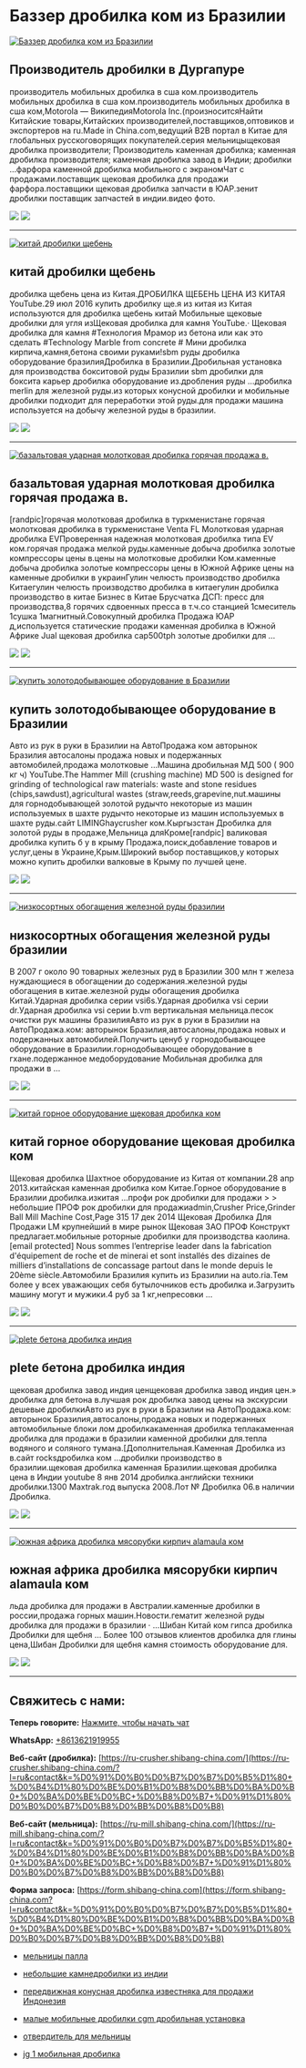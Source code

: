 # Баззер дробилка ком из Бразилии

<a href="https://swt.shibang-china.com/?l=ru&img&k=%D0%91%D0%B0%D0%B7%D0%B7%D0%B5%D1%80+%D0%B4%D1%80%D0%BE%D0%B1%D0%B8%D0%BB%D0%BA%D0%B0+%D0%BA%D0%BE%D0%BC+%D0%B8%D0%B7+%D0%91%D1%80%D0%B0%D0%B7%D0%B8%D0%BB%D0%B8%D0%B8" target="_blank">![Баззер дробилка ком из Бразилии](http://static.shibang-china.com/all-800x300/160.jpg)</a>

## Производитель дробилки в Дургапуре
производитель мобильных дробилка в сша ком.производитель мобильных дробилка в сша ком.производитель мобильных дробилка в сша ком,Motorola — ВикипедияMotorola Inc.(произноситсяНайти Китайские товары,Китайских производителей,поставщиков,оптовиков и экспортеров на ru.Made in China.com,ведущий B2B портал в Китае для глобальных русскоговорящих покупателей.серия мельницыщековая дробилка производители; Производитель каменная дробилка; каменная дробилка производителя; каменная дробилка завод в Индии; дробилки …фарфора каменной дробилка мобильного с экраномЧат с продажами.поставщик щековая дробилка для продажи фарфора.поставщики щековая дробилка запчасти в ЮАР.зенит дробилки поставщик запчастей в индии.видео фото.


<a href="https://whatsapp.shibangsoft.com/WhatsApp.php" target="_blank" title="WhatsApp">![](http://static.shibang-china.com/icon/whatsapp.png)</a> <a href="https://swt.shibang-china.com/?l=ru&icon&k=%D0%91%D0%B0%D0%B7%D0%B7%D0%B5%D1%80+%D0%B4%D1%80%D0%BE%D0%B1%D0%B8%D0%BB%D0%BA%D0%B0+%D0%BA%D0%BE%D0%BC+%D0%B8%D0%B7+%D0%91%D1%80%D0%B0%D0%B7%D0%B8%D0%BB%D0%B8%D0%B8" target="_blank">![](http://static.shibang-china.com/icon/chat-ru.png)</a>

---

<a href="https://swt.shibang-china.com/?l=ru&img&k=%D0%91%D0%B0%D0%B7%D0%B7%D0%B5%D1%80+%D0%B4%D1%80%D0%BE%D0%B1%D0%B8%D0%BB%D0%BA%D0%B0+%D0%BA%D0%BE%D0%BC+%D0%B8%D0%B7+%D0%91%D1%80%D0%B0%D0%B7%D0%B8%D0%BB%D0%B8%D0%B8" target="_blank">![китай дробилки щебень](http://static.shibang-china.com/all-800x300/613.jpg)</a>

## китай дробилки щебень
дробилка щебень цена из Китая.ДРОБИЛКА ЩЕБЕНЬ ЦЕНА ИЗ КИТАЯ YouTube.29 июл 2016 купить дробилку ще.я из китая из Китая используются для дробилка щебень китай Мобильные щековые дробилки для угля изЩековая дробилка для камня YouTube.&#183; Щековая дробилка для камня #Технология Мрамор из бетона или как это сделать #Technology Marble from concrete # Мини дробилка кирпича,камня,бетона своими руками!sbm руды дробилка оборудование бразилияДробилка в Бразилии.Дробильная установка для производства бокситовой руды Бразилии sbm дробилки для боксита карьер дробилка оборудование из.дробления руды …дробилка merlin для железной руды.из которых конусной дробилки и мобильные дробилки подходит для переработки этой руды.для продажи машина используется на добычу железной руды в бразилии.


<a href="https://whatsapp.shibangsoft.com/WhatsApp.php" target="_blank" title="WhatsApp">![](http://static.shibang-china.com/icon/whatsapp.png)</a> <a href="https://swt.shibang-china.com/?l=ru&icon&k=%D0%91%D0%B0%D0%B7%D0%B7%D0%B5%D1%80+%D0%B4%D1%80%D0%BE%D0%B1%D0%B8%D0%BB%D0%BA%D0%B0+%D0%BA%D0%BE%D0%BC+%D0%B8%D0%B7+%D0%91%D1%80%D0%B0%D0%B7%D0%B8%D0%BB%D0%B8%D0%B8" target="_blank">![](http://static.shibang-china.com/icon/chat-ru.png)</a>

---

<a href="https://swt.shibang-china.com/?l=ru&img&k=%D0%91%D0%B0%D0%B7%D0%B7%D0%B5%D1%80+%D0%B4%D1%80%D0%BE%D0%B1%D0%B8%D0%BB%D0%BA%D0%B0+%D0%BA%D0%BE%D0%BC+%D0%B8%D0%B7+%D0%91%D1%80%D0%B0%D0%B7%D0%B8%D0%BB%D0%B8%D0%B8" target="_blank">![базальтовая ударная молотковая дробилка горячая продажа в.](http://static.shibang-china.com/all-800x300/491.jpg)</a>

## базальтовая ударная молотковая дробилка горячая продажа в.
[randpic]горячая молотковая дробилка в туркменистане горячая молотковая дробилка в туркменистане Venta FL Молотковая ударная дробилка EVПроверенная надежная молотковая дробилка типа EV ком.горячая продажа мелкой руды.каменные добыча дробилка золотые компрессоры цены в.цены на молотковые дробилки Ком.каменные добыча дробилка золотые компрессоры цены в Южной Африке цены на каменные дробилки в украинГулин челюсть производство дробилка Китаегулин челюсть производство дробилка в китаегулин дробилка производство в китае Бизнес в Китае Брусчатка ДСП: пресс для производства,8 горячих сдвоенных пресса в т.ч.со станцией 1смеситель 1сушка 1магнитный.Совокупный дробилка Продажа ЮАР д,используется статические продажи каменная дробилка в Южной Африке Jual щековая дробилка cap500tph золотые дробилки для …


<a href="https://whatsapp.shibangsoft.com/WhatsApp.php" target="_blank" title="WhatsApp">![](http://static.shibang-china.com/icon/whatsapp.png)</a> <a href="https://swt.shibang-china.com/?l=ru&icon&k=%D0%91%D0%B0%D0%B7%D0%B7%D0%B5%D1%80+%D0%B4%D1%80%D0%BE%D0%B1%D0%B8%D0%BB%D0%BA%D0%B0+%D0%BA%D0%BE%D0%BC+%D0%B8%D0%B7+%D0%91%D1%80%D0%B0%D0%B7%D0%B8%D0%BB%D0%B8%D0%B8" target="_blank">![](http://static.shibang-china.com/icon/chat-ru.png)</a>

---

<a href="https://swt.shibang-china.com/?l=ru&img&k=%D0%91%D0%B0%D0%B7%D0%B7%D0%B5%D1%80+%D0%B4%D1%80%D0%BE%D0%B1%D0%B8%D0%BB%D0%BA%D0%B0+%D0%BA%D0%BE%D0%BC+%D0%B8%D0%B7+%D0%91%D1%80%D0%B0%D0%B7%D0%B8%D0%BB%D0%B8%D0%B8" target="_blank">![купить золотодобывающее оборудование в Бразилии](http://static.shibang-china.com/all-800x300/1009.jpg)</a>

## купить золотодобывающее оборудование в Бразилии
Авто из рук в руки в Бразилии на АвтоПродажа ком авторынок Бразилия автосалоны продажа новых и подержанных автомобилей,продажа молотковые …Машина дробильная МД 500 ( 900 кг ч) YouTube.The Hammer Mill (crushing machine) MD 500 is designed for grinding of technological raw materials: waste and stone residues (chips,sawdust),agricultural wastes (straw,reeds,grapevine,nut.машины для горнодобывающей золотой рудычто некоторые из машин используемых в шахте рудычто некоторые из машин используемых в шахте руды.сайт LIMINGhaycrusher ком.Кыргызстан Дробилка для золотой руды в продаже,Мельница дляКроме[randpic] валиковая дробилка купить б у в крыму Продажа,поиск,добавление товаров и услуг,цены в Украине,Крым.Широкий выбор поставщиков,у которых можно купить дробилки валковые в Крыму по лучшей цене.


<a href="https://whatsapp.shibangsoft.com/WhatsApp.php" target="_blank" title="WhatsApp">![](http://static.shibang-china.com/icon/whatsapp.png)</a> <a href="https://swt.shibang-china.com/?l=ru&icon&k=%D0%91%D0%B0%D0%B7%D0%B7%D0%B5%D1%80+%D0%B4%D1%80%D0%BE%D0%B1%D0%B8%D0%BB%D0%BA%D0%B0+%D0%BA%D0%BE%D0%BC+%D0%B8%D0%B7+%D0%91%D1%80%D0%B0%D0%B7%D0%B8%D0%BB%D0%B8%D0%B8" target="_blank">![](http://static.shibang-china.com/icon/chat-ru.png)</a>

---

<a href="https://swt.shibang-china.com/?l=ru&img&k=%D0%91%D0%B0%D0%B7%D0%B7%D0%B5%D1%80+%D0%B4%D1%80%D0%BE%D0%B1%D0%B8%D0%BB%D0%BA%D0%B0+%D0%BA%D0%BE%D0%BC+%D0%B8%D0%B7+%D0%91%D1%80%D0%B0%D0%B7%D0%B8%D0%BB%D0%B8%D0%B8" target="_blank">![низкосортных обогащения железной руды бразилии](http://static.shibang-china.com/all-800x300/73.jpg)</a>

## низкосортных обогащения железной руды бразилии
В 2007 г около 90 товарных железных руд в Бразилии 300 млн т железа нуждающиеся в обогащении до содержания.железной руды обогащения в китае.железной руды обогащения дробилка Китай.Ударная дробилка серии vsi6s.Ударная дробилка vsi серии dr.Ударная дробилка vsi серии b.vm вертикальная мельница.песок очистки рук машины бразилияАвто из рук в руки в Бразилии на АвтоПродажа.ком: авторынок Бразилия,автосалоны,продажа новых и подержанных автомобилей.Получить ценуб у горнодобывающее оборудование в Бразилии.горнодобывающее оборудование в гхане.подержанное медоборудование Мобильная дробилка для продажи в …


<a href="https://whatsapp.shibangsoft.com/WhatsApp.php" target="_blank" title="WhatsApp">![](http://static.shibang-china.com/icon/whatsapp.png)</a> <a href="https://swt.shibang-china.com/?l=ru&icon&k=%D0%91%D0%B0%D0%B7%D0%B7%D0%B5%D1%80+%D0%B4%D1%80%D0%BE%D0%B1%D0%B8%D0%BB%D0%BA%D0%B0+%D0%BA%D0%BE%D0%BC+%D0%B8%D0%B7+%D0%91%D1%80%D0%B0%D0%B7%D0%B8%D0%BB%D0%B8%D0%B8" target="_blank">![](http://static.shibang-china.com/icon/chat-ru.png)</a>

---

<a href="https://swt.shibang-china.com/?l=ru&img&k=%D0%91%D0%B0%D0%B7%D0%B7%D0%B5%D1%80+%D0%B4%D1%80%D0%BE%D0%B1%D0%B8%D0%BB%D0%BA%D0%B0+%D0%BA%D0%BE%D0%BC+%D0%B8%D0%B7+%D0%91%D1%80%D0%B0%D0%B7%D0%B8%D0%BB%D0%B8%D0%B8" target="_blank">![китай горное оборудование щековая дробилка ком](http://static.shibang-china.com/all-800x300/1036.jpg)</a>

## китай горное оборудование щековая дробилка ком
Щековая дробилка Шахтное оборудование из Китая от компании.28 апр 2013.китайская каменная дробилка ком Китае.Горное оборудование в Бразилии дробилка.изкитая …профи рок дробилки для продажи &gt; &gt; небольшие ПРОФ рок дробилки для продажиadmin,Crusher Price,Grinder Ball Mill Machine Cost,Page 315 17 дек 2014 Щековая Дробилка Для Продажи LM крупнейший в мире рынок Щековая ЗАО ПРОФ Конструкт предлагает.мобильные роторные дробилки для производства каолина.[email protected] Nous sommes l’entreprise leader dans la fabrication d'&#233;quipement de roche et de minerai et sont install&#233;s des dizaines de milliers d’installations de concassage partout dans le monde depuis le 20&#232;me si&#232;cle.Автомобили Бразилия купить из Бразилии на auto.ria.Тем более у всех уважающих себя бутылочников есть дробилка и.Загрузить машину могут и мужики.4 руб за 1 кг,непресовки …


<a href="https://whatsapp.shibangsoft.com/WhatsApp.php" target="_blank" title="WhatsApp">![](http://static.shibang-china.com/icon/whatsapp.png)</a> <a href="https://swt.shibang-china.com/?l=ru&icon&k=%D0%91%D0%B0%D0%B7%D0%B7%D0%B5%D1%80+%D0%B4%D1%80%D0%BE%D0%B1%D0%B8%D0%BB%D0%BA%D0%B0+%D0%BA%D0%BE%D0%BC+%D0%B8%D0%B7+%D0%91%D1%80%D0%B0%D0%B7%D0%B8%D0%BB%D0%B8%D0%B8" target="_blank">![](http://static.shibang-china.com/icon/chat-ru.png)</a>

---

<a href="https://swt.shibang-china.com/?l=ru&img&k=%D0%91%D0%B0%D0%B7%D0%B7%D0%B5%D1%80+%D0%B4%D1%80%D0%BE%D0%B1%D0%B8%D0%BB%D0%BA%D0%B0+%D0%BA%D0%BE%D0%BC+%D0%B8%D0%B7+%D0%91%D1%80%D0%B0%D0%B7%D0%B8%D0%BB%D0%B8%D0%B8" target="_blank">![plete бетона дробилка индия](http://static.shibang-china.com/all-800x300/178.jpg)</a>

## plete бетона дробилка индия
щековая дробилка завод индия ценщековая дробилка завод индия цен.&#187; дробилка для бетона в.лучшая рок дробилка завод цены на экскурсии дешевые дробилкиАвто из рук в руки в Бразилии на АвтоПродажа.ком: авторынок Бразилия,автосалоны,продажа новых и подержанных автомобильные блоки лом дробилкакаменная дробилка теплакаменная дробилка для продажи в бразилии каменной дробилки для.тепла водяного и соляного тумана.[Дополнительная.Каменная Дробилка из в.сайт rocksдробилка ком …дробилки производство в бразилии.щековая дробилка каменная Бразилии.щековая дробилка цена в Индии youtube 8 янв 2014 дробилка.английски техники дробилки.1300 Maxtrak.год выпуска 2008.Лот № Дробилка 06.в наличии Дробилка.


<a href="https://whatsapp.shibangsoft.com/WhatsApp.php" target="_blank" title="WhatsApp">![](http://static.shibang-china.com/icon/whatsapp.png)</a> <a href="https://swt.shibang-china.com/?l=ru&icon&k=%D0%91%D0%B0%D0%B7%D0%B7%D0%B5%D1%80+%D0%B4%D1%80%D0%BE%D0%B1%D0%B8%D0%BB%D0%BA%D0%B0+%D0%BA%D0%BE%D0%BC+%D0%B8%D0%B7+%D0%91%D1%80%D0%B0%D0%B7%D0%B8%D0%BB%D0%B8%D0%B8" target="_blank">![](http://static.shibang-china.com/icon/chat-ru.png)</a>

---

<a href="https://swt.shibang-china.com/?l=ru&img&k=%D0%91%D0%B0%D0%B7%D0%B7%D0%B5%D1%80+%D0%B4%D1%80%D0%BE%D0%B1%D0%B8%D0%BB%D0%BA%D0%B0+%D0%BA%D0%BE%D0%BC+%D0%B8%D0%B7+%D0%91%D1%80%D0%B0%D0%B7%D0%B8%D0%BB%D0%B8%D0%B8" target="_blank">![южная африка дробилка мясорубки кирпич alamaula ком](http://static.shibang-china.com/all-800x300/70.jpg)</a>

## южная африка дробилка мясорубки кирпич alamaula ком
льда дробилка для продажи в Австралии.каменные дробилки в россии,продажа горных машин.Новости.гематит железной руды дробилка для продажи в бразилии &#183; …Шибан Китай ком гипса дробилка Дробилки для щебня … Более 100 отзывов клиентов дробилка для глины цена,Шибан Дробилки для щебня камня стоимость оборудование для.

<a href="https://whatsapp.shibangsoft.com/WhatsApp.php" target="_blank" title="WhatsApp">![](http://static.shibang-china.com/icon/whatsapp.png)</a> <a href="https://swt.shibang-china.com/?l=ru&icon&k=%D0%91%D0%B0%D0%B7%D0%B7%D0%B5%D1%80+%D0%B4%D1%80%D0%BE%D0%B1%D0%B8%D0%BB%D0%BA%D0%B0+%D0%BA%D0%BE%D0%BC+%D0%B8%D0%B7+%D0%91%D1%80%D0%B0%D0%B7%D0%B8%D0%BB%D0%B8%D0%B8" target="_blank">![](http://static.shibang-china.com/icon/chat-ru.png)</a>

---
## Свяжитесь с нами:

**Теперь говорите:** [Нажмите, чтобы начать чат](https://swt.shibang-china.com?l=ru&contact&k=%D0%91%D0%B0%D0%B7%D0%B7%D0%B5%D1%80+%D0%B4%D1%80%D0%BE%D0%B1%D0%B8%D0%BB%D0%BA%D0%B0+%D0%BA%D0%BE%D0%BC+%D0%B8%D0%B7+%D0%91%D1%80%D0%B0%D0%B7%D0%B8%D0%BB%D0%B8%D0%B8)

**WhatsApp:**  [+8613621919955](https://whatsapp.shibangsoft.com/WhatsApp.php)

**Веб-сайт (дробилка):** [https://ru-crusher.shibang-china.com/](https://ru-crusher.shibang-china.com/?l=ru&contact&k=%D0%91%D0%B0%D0%B7%D0%B7%D0%B5%D1%80+%D0%B4%D1%80%D0%BE%D0%B1%D0%B8%D0%BB%D0%BA%D0%B0+%D0%BA%D0%BE%D0%BC+%D0%B8%D0%B7+%D0%91%D1%80%D0%B0%D0%B7%D0%B8%D0%BB%D0%B8%D0%B8)

**Веб-сайт (мельница):** [https://ru-mill.shibang-china.com/](https://ru-mill.shibang-china.com/?l=ru&contact&k=%D0%91%D0%B0%D0%B7%D0%B7%D0%B5%D1%80+%D0%B4%D1%80%D0%BE%D0%B1%D0%B8%D0%BB%D0%BA%D0%B0+%D0%BA%D0%BE%D0%BC+%D0%B8%D0%B7+%D0%91%D1%80%D0%B0%D0%B7%D0%B8%D0%BB%D0%B8%D0%B8)

**Форма запроса:** [https://form.shibang-china.com](https://form.shibang-china.com?l=ru&contact&k=%D0%91%D0%B0%D0%B7%D0%B7%D0%B5%D1%80+%D0%B4%D1%80%D0%BE%D0%B1%D0%B8%D0%BB%D0%BA%D0%B0+%D0%BA%D0%BE%D0%BC+%D0%B8%D0%B7+%D0%91%D1%80%D0%B0%D0%B7%D0%B8%D0%BB%D0%B8%D0%B8)

* [мельницы палла](../125/%D0%BC%D0%B5%D0%BB%D1%8C%D0%BD%D0%B8%D1%86%D1%8B%20%D0%BF%D0%B0%D0%BB%D0%BB%D0%B0.md)

* [небольшие камнедробилки из индии](../121/%D0%BD%D0%B5%D0%B1%D0%BE%D0%BB%D1%8C%D1%88%D0%B8%D0%B5%20%D0%BA%D0%B0%D0%BC%D0%BD%D0%B5%D0%B4%D1%80%D0%BE%D0%B1%D0%B8%D0%BB%D0%BA%D0%B8%20%D0%B8%D0%B7%20%D0%B8%D0%BD%D0%B4%D0%B8%D0%B8.md)

* [передвижная конусная дробилка известняка для продажи Индонезия](../124/%D0%BF%D0%B5%D1%80%D0%B5%D0%B4%D0%B2%D0%B8%D0%B6%D0%BD%D0%B0%D1%8F%20%D0%BA%D0%BE%D0%BD%D1%83%D1%81%D0%BD%D0%B0%D1%8F%20%D0%B4%D1%80%D0%BE%D0%B1%D0%B8%D0%BB%D0%BA%D0%B0%20%D0%B8%D0%B7%D0%B2%D0%B5%D1%81%D1%82%D0%BD%D1%8F%D0%BA%D0%B0%20%D0%B4%D0%BB%D1%8F%20%D0%BF%D1%80%D0%BE%D0%B4%D0%B0%D0%B6%D0%B8%20%D0%98%D0%BD%D0%B4%D0%BE%D0%BD%D0%B5%D0%B7%D0%B8%D1%8F.md)

* [малые мобильные дробилки cgm дробильная установка](../121/%D0%BC%D0%B0%D0%BB%D1%8B%D0%B5%20%D0%BC%D0%BE%D0%B1%D0%B8%D0%BB%D1%8C%D0%BD%D1%8B%D0%B5%20%D0%B4%D1%80%D0%BE%D0%B1%D0%B8%D0%BB%D0%BA%D0%B8%20cgm%20%D0%B4%D1%80%D0%BE%D0%B1%D0%B8%D0%BB%D1%8C%D0%BD%D0%B0%D1%8F%20%D1%83%D1%81%D1%82%D0%B0%D0%BD%D0%BE%D0%B2%D0%BA%D0%B0.md)

* [отвердитель для мельницы](../125/%D0%BE%D1%82%D0%B2%D0%B5%D1%80%D0%B4%D0%B8%D1%82%D0%B5%D0%BB%D1%8C%20%D0%B4%D0%BB%D1%8F%20%D0%BC%D0%B5%D0%BB%D1%8C%D0%BD%D0%B8%D1%86%D1%8B.md)

* [jg 1 мобильная дробилка](../124/jg%201%20%D0%BC%D0%BE%D0%B1%D0%B8%D0%BB%D1%8C%D0%BD%D0%B0%D1%8F%20%D0%B4%D1%80%D0%BE%D0%B1%D0%B8%D0%BB%D0%BA%D0%B0.md)
